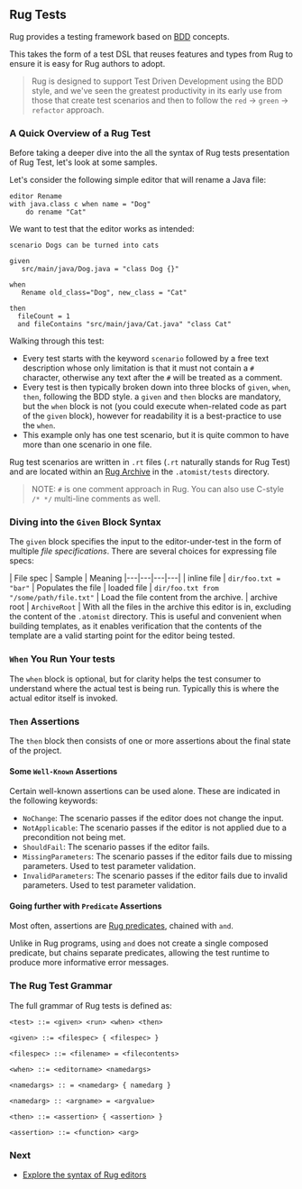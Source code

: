 ## Rug Tests

Rug provides a testing framework based on [BDD](https://en.wikipedia.org/wiki/Behavior-driven_development) concepts.

This takes the form of a test DSL that reuses features and types from Rug to ensure it is easy for Rug authors to adopt.

> Rug is designed to support Test Driven Development using the BDD style, and we've seen the greatest productivity in its early use from those that create test scenarios and then to follow the `red` -> `green` -> `refactor` approach.

### A Quick Overview of a Rug Test

Before taking a deeper dive into the all the syntax of Rug tests presentation of Rug Test, let's look at some samples.

Let's consider the following simple editor that will rename a Java file:

```
editor Rename
with java.class c when name = "Dog"
	do rename "Cat"
```
We want to test that the editor works as intended:

<!--TBD How do we display this with line numbers? Or even better can we link to this sample as a Koan and embed the code from there? -->

```
scenario Dogs can be turned into cats

given
   src/main/java/Dog.java = "class Dog {}"

when
   Rename old_class="Dog", new_class = "Cat"

then
  fileCount = 1
  and fileContains "src/main/java/Cat.java" "class Cat"
```

Walking through this test:

* Every test starts with the keyword `scenario` followed by a free text description whose only limitation is that it must not contain a `#` character, otherwise any text after the `#` will be treated as a comment.
* Every test is then typically broken down into three blocks of `given`, `when`, `then`, following the BDD style. a `given` and `then` blocks are mandatory, but the `when` block is not (you could execute when-related code as part of the `given` block), however for readability it is a best-practice to use the `when`.
* This example only has one test scenario, but it is quite common to have more than one scenario in one file.

Rug test scenarios are written in `.rt` files (`.rt` naturally stands for Rug Test) and are located within an [Rug Archive](rug-archive.md) in the `.atomist/tests` directory.

> NOTE: `#` is one comment approach in Rug. You can also use C-style `/* */` multi-line comments as well.


### Diving into the `Given` Block Syntax

The `given` block specifies the input to the editor-under-test in the form of multiple *file specifications*. There are several choices for expressing file specs:

|  File spec |  Sample | Meaning
|---|---|---|---|
| inline file | `dir/foo.txt = "bar"` | Populates the file |
loaded file | `dir/foo.txt from "/some/path/file.txt"` | Load the file content from the archive.
| archive root | `ArchiveRoot` | With all the files in the archive this editor is in, excluding the content of the `.atomist` directory. This is useful and convenient when building templates, as it enables verification that the contents of the template are a valid starting point for the editor being tested.

### `When` You Run Your tests

The `when` block is optional, but for clarity helps the test consumer to understand where the actual test is being run. Typically this is where the actual editor itself is invoked.

### `Then` Assertions

The `then` block then consists of one or more assertions about the final state of the project.

#### Some `Well-Known` Assertions

Certain well-known assertions can be used alone. These are indicated in the following keywords:

* `NoChange`: The scenario passes if the editor does not change the input.
* `NotApplicable`: The scenario passes if the editor is not applied due to a precondition not being met.
* `ShouldFail`: The scenario passes if the editor fails.
* `MissingParameters`: The scenario passes if the editor fails due to missing parameters. Used to test parameter validation.
* `InvalidParameters`: The scenario passes if the editor fails due to invalid parameters. Used to test parameter validation.

#### Going further with `Predicate` Assertions

Most often, assertions are [Rug predicates](rug-predicates.md), chained with `and`.

Unlike in Rug programs, using `and` does not create a single composed predicate, but chains separate predicates, allowing the test runtime to produce more informative error messages.

### The Rug Test Grammar

The full grammar of Rug tests is defined as:

```
<test> ::= <given> <run> <when> <then>

<given> ::= <filespec> { <filespec> }

<filespec> ::= <filename> = <filecontents>

<when> ::= <editorname> <namedargs>

<namedargs> :: = <namedarg> { namedarg }

<namedarg> :: <argname> = <argvalue>

<then> ::= <assertion> { <assertion> }

<assertion> ::= <function> <arg>

```

### Next

* [Explore the syntax of Rug editors](rug-editors.md)
